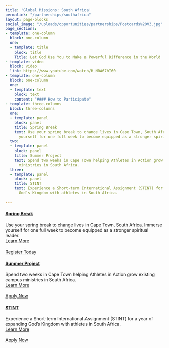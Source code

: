 ```yaml
---
title: 'Global Missions: South Africa'
permalink: "/partnerships/southafrica"
layout: page-blocks
social_image: "/uploads/opportunities/partnerships/Postcards%20V3.jpg"
page_sections:
- template: one-column
  block: one-column
  one:
  - template: title
    block: title
    Title: Let God Use You to Make a Powerful Difference in the World
- template: video
  block: video
  link: https://www.youtube.com/watch/H_N0A67hI60
- template: one-column
  block: one-column
  one:
  - template: text
    block: text
    content: "#### How to Participate"
- template: three-columns
  block: three-columns
  one:
  - template: panel
    block: panel
    title: Spring Break
    text: Use your spring break to change lives in Cape Town, South Africa. Immerse
      yourself for one full week to become equipped as a stronger spiritual leader.
  two:
  - template: panel
    block: panel
    title: Summer Project
    text: Spend two weeks in Cape Town helping Athletes in Action grow existing campus
      ministries in South Africa.
  three:
  - template: panel
    block: panel
    title: STINT
    text: Experience a Short-term International Assignment (STINT) for a year of expanding
      God’s Kingdom with athletes in South Africa.

---
```

<div class="row">
    <div class="col-sm-4">
        <div class="panel-group" id="accordion" role="tablist" aria-multiselectable="true">
            <div class="panel panel-default">
                <div class="panel-heading" role="tab" id="c1phs1">
                    <h4 class="panel-title"><a data-toggle="collapse" data-parent="#accordion" href="#c1pbs1" aria-expanded="false" aria-controls="c1pbs1" class="collapsed">Spring Break</a></h4>
                </div>
                <div id="c1pbs1" class="panel-collapse in" role="tabpanel" aria-labelledby="c1phs1">
                    <div class="panel-body">
                        Use your spring break to change lives in Cape Town, South Africa. Immerse yourself for one full week to become equipped as a stronger spiritual leader.
                        <br />
                        <span class="text-center col-md-12" style="width: 100%">
                            <a href="/opportunity/springbreak">Learn More</a>
                        </span>
                        <br /><br />
                        <a href="https://my.athletesinaction.org/public/forms/spring-break.aspx" class="btn btn-custom col-md-12">Register Today</a>
                    </div>
                </div>
            </div>
        </div>
    </div>
    <div class="col-sm-4">
        <div class="panel-group" id="accordion" role="tablist" aria-multiselectable="true">
            <div class="panel panel-default">
                <div class="panel-heading" role="tab" id="c1phs1">
                    <h4 class="panel-title"><a data-toggle="collapse" data-parent="#accordion" href="#c1pbs1" aria-expanded="false" aria-controls="c1pbs1" class="collapsed">Summer Project</a></h4>
                </div>
                <div id="c1pbs1" class="panel-collapse in" role="tabpanel" aria-labelledby="c1phs1">
                    <div class="panel-body">
                        Spend two weeks in Cape Town helping Athletes in Action grow existing campus ministries in South Africa.
                        <br />
                        <span class="text-center col-md-12" style="width: 100%">
                            <a href="/opportunity/south-africa-project">Learn More</a>
                        </span>
                        <br /><br />
                        <a href="https://my.athletesinaction.org/Applications/Tour/South-Africa-Project/default.aspx" class="btn btn-custom col-md-12">Apply Now</a>
                    </div>
                </div>
            </div>
        </div>
    </div>
    <div class="col-sm-4">
        <div class="panel-group" id="accordion" role="tablist" aria-multiselectable="true">
            <div class="panel panel-default">
                <div class="panel-heading" role="tab" id="c1phs1">
                    <h4 class="panel-title"><a data-toggle="collapse" data-parent="#accordion" href="#c1pbs1" aria-expanded="false" aria-controls="c1pbs1" class="collapsed">STINT</a></h4>
                </div>
                <div id="c1pbs1" class="panel-collapse in" role="tabpanel" aria-labelledby="c1phs1">
                    <div class="panel-body">
                        Experience a Short-term International Assignment (STINT) for a year of expanding God’s Kingdom with athletes in South Africa.
                        <br />
                        <span class="text-center col-md-12" style="width: 100%">
                            <a href="/careers/stint">Learn More</a>
                        </span>
                        <br /><br />
                        <a href="https://apply.cru.org/sessions/new#_=_" class="btn btn-custom col-md-12">Apply Now</a>
                    </div>
                </div>
            </div>
        </div>
    </div>
    
</div>